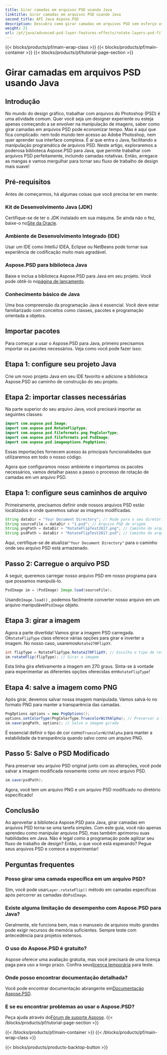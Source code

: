 ```yaml
---
title: Girar camadas em arquivos PSD usando Java
linktitle: Girar camadas em arquivos PSD usando Java
second_title: API Java Aspose.PSD
description: Descubra como girar camadas em arquivos PSD sem esforço usando Aspose.PSD para Java com este guia passo a passo.
weight: 21
url: /pt/java/advanced-psd-layer-features-effects/rotate-layers-psd-files/
---
```


{{< blocks/products/pf/main-wrap-class >}}
{{< blocks/products/pf/main-container >}}
{{< blocks/products/pf/tutorial-page-section >}}

# Girar camadas em arquivos PSD usando Java

## Introdução
No mundo do design gráfico, trabalhar com arquivos do Photoshop (PSD) é uma atividade comum. Quer você seja um designer experiente ou esteja apenas começando a se envolver na manipulação de imagens, saber como girar camadas em arquivos PSD pode economizar tempo. Mas é aqui que fica complicado: nem todo mundo tem acesso ao Adobe Photoshop, nem quer aprender sua interface complexa. É aí que entra o Java, facilitando a manipulação programática de arquivos PSD. Neste artigo, exploraremos a poderosa biblioteca Aspose.PSD para Java, que permite trabalhar com arquivos PSD perfeitamente, incluindo camadas rotativas. Então, arregace as mangas e vamos mergulhar para tornar seu fluxo de trabalho de design mais suave!
## Pré-requisitos
Antes de começarmos, há algumas coisas que você precisa ter em mente:
### Kit de Desenvolvimento Java (JDK)
 Certifique-se de ter o JDK instalado em sua máquina. Se ainda não o fez, baixe-o no[Site da Oracle](https://www.oracle.com/java/technologies/javase-downloads.html).
### Ambiente de Desenvolvimento Integrado (IDE)
Usar um IDE como IntelliJ IDEA, Eclipse ou NetBeans pode tornar sua experiência de codificação muito mais agradável.
### Aspose.PSD para biblioteca Java
 Baixe e inclua a biblioteca Aspose.PSD para Java em seu projeto. Você pode obtê-lo no[página de lançamento](https://releases.aspose.com/psd/java/).
### Conhecimento básico de Java
Uma boa compreensão da programação Java é essencial. Você deve estar familiarizado com conceitos como classes, pacotes e programação orientada a objetos.
## Importar pacotes
Para começar a usar o Aspose.PSD para Java, primeiro precisamos importar os pacotes necessários. Veja como você pode fazer isso:
## Etapa 1: configure seu projeto Java
Crie um novo projeto Java em seu IDE favorito e adicione a biblioteca Aspose.PSD ao caminho de construção do seu projeto.
## Etapa 2: importar classes necessárias
Na parte superior do seu arquivo Java, você precisará importar as seguintes classes:
```java
import com.aspose.psd.Image;
import com.aspose.psd.RotateFlipType;
import com.aspose.psd.fileformats.png.PngColorType;
import com.aspose.psd.fileformats.psd.PsdImage;
import com.aspose.psd.imageoptions.PngOptions;
```
Essas importações fornecem acesso às principais funcionalidades que utilizaremos em todo o nosso código. 

Agora que configuramos nosso ambiente e importamos os pacotes necessários, vamos detalhar passo a passo o processo de rotação de camadas em um arquivo PSD.
## Etapa 1: configure seus caminhos de arquivo

Primeiramente, precisamos definir onde nossos arquivos PSD estão localizados e onde queremos salvar as imagens modificadas. 
```java
String dataDir = "Your Document Directory"; // Mude para o seu diretório de documentos real.
String sourceFile = dataDir + "1.psd"; // Arquivo PSD de origem
String pngPath = dataDir + "RotateFlipTest2617.png"; // Caminho do arquivo PNG de saída
String psdPath = dataDir + "RotateFlipTest2617.psd"; // Caminho do arquivo PSD de saída
```
 Aqui, certifique-se de atualizar`"Your Document Directory"` para o caminho onde seu arquivo PSD está armazenado.
## Passo 2: Carregue o arquivo PSD

A seguir, queremos carregar nosso arquivo PSD em nosso programa para que possamos manipulá-lo.
```java
PsdImage im = (PsdImage) Image.load(sourceFile);
```
 Usando`Image.load()` , podemos facilmente converter nosso arquivo em um arquivo manipulável`PsdImage` objeto.
## Etapa 3: girar a imagem

 Agora a parte divertida! Vamos girar a imagem PSD carregada. O`RotateFlipType` class oferece várias opções para girar e inverter a imagem. No nosso caso, usaremos`Rotate270FlipXY`.
```java
int flipType = RotateFlipType.Rotate270FlipXY; // Escolha o tipo de rotação
im.rotateFlip(flipType); // Girar a imagem
```
Esta linha gira efetivamente a imagem em 270 graus. Sinta-se à vontade para experimentar as diferentes opções oferecidas em`RotateFlipType`!
## Etapa 4: salve a imagem como PNG

Após girar, devemos salvar nossa imagem manipulada. Vamos salvá-lo no formato PNG para manter a transparência das camadas.
```java
PngOptions options = new PngOptions();
options.setColorType(PngColorType.TruecolorWithAlpha); // Preservar a transparência
im.save(pngPath, options); // Salve a imagem girada
```
 É essencial definir o tipo de cor como`TruecolorWithAlpha` para manter a estabilidade da transparência quando salvo como um arquivo PNG.
## Passo 5: Salve o PSD Modificado

Para preservar seu arquivo PSD original junto com as alterações, você pode salvar a imagem modificada novamente como um novo arquivo PSD.
```java
im.save(psdPath);
```
Agora, você tem um arquivo PNG e um arquivo PSD modificado no diretório especificado!
## Conclusão
Ao aproveitar a biblioteca Aspose.PSD para Java, girar camadas em arquivos PSD torna-se uma tarefa simples. Com este guia, você não apenas aprendeu como manipular arquivos PSD, mas também aprimorou suas habilidades em Java. Não é legal como a programação pode agilizar seu fluxo de trabalho de design? Então, o que você está esperando? Pegue seus arquivos PSD e comece a experimentar!
## Perguntas frequentes
### Posso girar uma camada específica em um arquivo PSD?
 Sim, você pode usar`Layer.rotateFlip()` método em camadas específicas após percorrer as camadas do`PsdImage`.
### Existe alguma limitação de desempenho com Aspose.PSD para Java?
Geralmente, ele funciona bem, mas o manuseio de arquivos muito grandes pode exigir recursos de memória suficientes. Sempre teste com antecedência para projetos extensos.
### O uso do Aspose.PSD é gratuito?
 Aspose oferece uma avaliação gratuita, mas você precisará de uma licença paga para uso a longo prazo. Confira seus[licença temporária](https://purchase.aspose.com/temporary-license/) para teste.
### Onde posso encontrar documentação detalhada?
 Você pode encontrar documentação abrangente em[Documentação Aspose.PSD](https://reference.aspose.com/psd/java/).
### E se eu encontrar problemas ao usar o Aspose.PSD?
 Peça ajuda através do[Fórum de suporte Aspose](https://forum.aspose.com/c/psd/34).
{{< /blocks/products/pf/tutorial-page-section >}}

{{< /blocks/products/pf/main-container >}}
{{< /blocks/products/pf/main-wrap-class >}}

{{< blocks/products/products-backtop-button >}}
